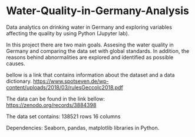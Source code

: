 # Water-Quality-in-Germany-Analysis
Data analytics on drinking water in Germany and exploring variables affecting the quality by using Python (Jupyter lab).

In this project there are two main goals. Assesing the water quality in Germany and comparing the data set with global standards. In addition, the reasons behind abnormalities are explored and identified as possible causes. 

bellow is a link that contains information about the dataset and a data dictionary.
https://www.spotseven.de/wp-content/uploads/2018/03/rulesGeccoIc2018.pdf

The data can be found in the link bellow:
https://zenodo.org/records/3884398 

The data set contains:
138521 rows 
16 columns


Dependencies: Seaborn, pandas, matplotlib libraries in Python.

